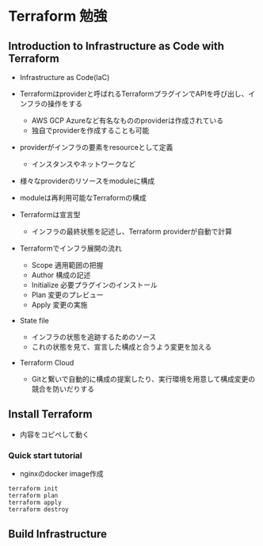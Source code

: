 # Terraform 勉強


## Introduction to Infrastructure as Code with Terraform

* Infrastructure as Code(IaC)
* Terraformはproviderと呼ばれるTerraformプラグインでAPIを呼び出し、インフラの操作をする
    * AWS GCP Azureなど有名なもののproviderは作成されている
    * 独自でproviderを作成することも可能
* providerがインフラの要素をresourceとして定義
    * インスタンスやネットワークなど
* 様々なproviderのリソースをmoduleに構成
* moduleは再利用可能なTerraformの構成
* Terraformは宣言型
    * インフラの最終状態を記述し、Terraform providerが自動で計算

* Terraformでインフラ展開の流れ
    * Scope 適用範囲の把握
    * Author 構成の記述
    * Initialize 必要プラグインのインストール
    * Plan 変更のプレビュー
    * Apply 変更の実施

* State file
    * インフラの状態を追跡するためのソース
    * これの状態を見て、宣言した構成と合うよう変更を加える

* Terraform Cloud
    * Gitと繋いで自動的に構成の提案したり、実行環境を用意して構成変更の競合を防いだりする

## Install Terraform
* 内容をコピペして動く

### Quick start tutorial
* nginxのdocker image作成

```
terraform init
terraform plan
terraform apply
terraform destroy
```

## Build Infrastructure

